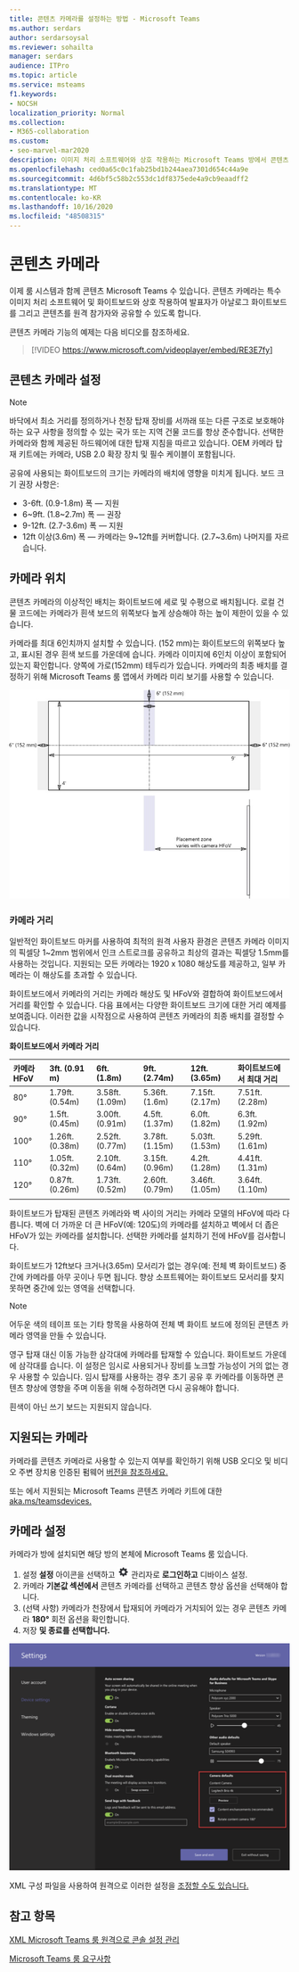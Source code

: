 ```yaml
---
title: 콘텐츠 카메라를 설정하는 방법 - Microsoft Teams
ms.author: serdars
author: serdarsoysal
ms.reviewer: sohailta
manager: serdars
audience: ITPro
ms.topic: article
ms.service: msteams
f1.keywords:
- NOCSH
localization_priority: Normal
ms.collection:
- M365-collaboration
ms.custom:
- seo-marvel-mar2020
description: 이미지 처리 소프트웨어와 상호 작용하는 Microsoft Teams 방에서 콘텐츠 카메라를 사용하여 발표자는 아날로그 화이트보드를 그릴 수 있습니다.
ms.openlocfilehash: ced0a65c0c1fab25bd1b244aea7301d654c44a9e
ms.sourcegitcommit: 4d6bf5c58b2c553dc1df8375ede4a9cb9eaadff2
ms.translationtype: MT
ms.contentlocale: ko-KR
ms.lasthandoff: 10/16/2020
ms.locfileid: "48508315"
---
```

# <a name="content-cameras"></a>콘텐츠 카메라

이제 룸 시스템과 함께 콘텐츠 Microsoft Teams 수 있습니다. 콘텐츠 카메라는 특수 이미지 처리 소프트웨어 및 화이트보드와 상호 작용하여 발표자가 아날로그 화이트보드를 그리고 콘텐츠를 원격 참가자와 공유할 수 있도록 합니다.

콘텐츠 카메라 기능의 예제는 다음 비디오를 참조하세요.

> [!VIDEO https://www.microsoft.com/videoplayer/embed/RE3E7fy]

## <a name="set-up-a-content-camera"></a>콘텐츠 카메라 설정

> [!NOTE]
> 바닥에서 최소 거리를 정의하거나 천장 탑재 장비를 서까래 또는 다른 구조로 보호해야 하는 요구 사항을 정의할 수 있는 국가 또는 지역 건물 코드를 항상 준수합니다. 선택한 카메라와 함께 제공된 하드웨어에 대한 탑재 지침을 따르고 있습니다. OEM 카메라 탑재 키트에는 카메라, USB 2.0 확장 장치 및 필수 케이블이 포함됩니다.

공유에 사용되는 화이트보드의 크기는 카메라의 배치에 영향을 미치게 됩니다. 보드 크기 권장 사항은:

- 3-6ft. (0.9-1.8m) 폭 — 지원
- 6~9ft. (1.8~2.7m) 폭 — 권장
- 9-12ft. (2.7-3.6m) 폭 — 지원
- 12ft 이상(3.6m) 폭 — 카메라는 9~12ft를 커버합니다. (2.7~3.6m) 나머지를 자르습니다.

## <a name="camera-location"></a>카메라 위치

콘텐츠 카메라의 이상적인 배치는 화이트보드에 세로 및 수평으로 배치됩니다. 로컬 건물 코드에는 카메라가 흰색 보드의 위쪽보다 높게 상승해야 하는 높이 제한이 있을 수 있습니다.

카메라를 최대 6인치까지 설치할 수 있습니다. (152 mm)는 화이트보드의 위쪽보다 높고, 표시된 경우 흰색 보드를 가운데에 습니다. 카메라 이미지에 6인치 이상이 포함되어 있는지 확인합니다. 양쪽에 가로(152mm) 테두리가 있습니다. 카메라의 최종 배치를 결정하기 위해 Microsoft Teams 룸 앱에서 카메라 미리 보기를 사용할 수 있습니다.

![콘텐츠 카메라 배치 다이어그램](../media/Magic-whiteboard.png)

### <a name="camera-distances"></a>카메라 거리

일반적인 화이트보드 마커를 사용하여 최적의 원격 사용자 환경은 콘텐츠 카메라 이미지의 픽셀당 1~2mm 범위에서 인크 스트로크를 공유하고 최상의 결과는 픽셀당 1.5mm를 사용하는 것입니다. 지원되는 모든 카메라는 1920 x 1080 해상도를 제공하고, 일부 카메라는 이 해상도를 초과할 수 있습니다.

화이트보드에서 카메라의 거리는 카메라 해상도 및 HFoV와 결합하여 화이트보드에서 거리를 확인할 수 있습니다. 다음 표에서는 다양한 화이트보드 크기에 대한 거리 예제를 보여줍니다. 이러한 값을 시작점으로 사용하여 콘텐츠 카메라의 최종 배치를 결정할 수 있습니다.

**화이트보드에서 카메라 거리**

| 카메라 HFoV |3ft. (0.91 m)     | 6ft. (1.8m)    | 9ft. (2.74m)        |12ft.  (3.65m)         | 화이트보드에서 최대 거리  |
|:---         |:---               |:---                |:---                 |:---             | :--- |
| 80°         | 1.79ft. (0.54m) | 3.58ft. (1.09m)  | 5.36ft. (1.6m)    |7.15ft. (2.17m) |7.51ft. (2.28m) |
| 90°         | 1.5ft. (0.45m) | 3.00ft. (0.91m)   | 4.5ft. (1.37m)    |6.0ft. (1.82m)    |6.3ft. (1.92m) |
| 100°        | 1.26ft. (0.38m)| 2.52ft. (0.77m)   | 3.78ft. (1.15m)   |5.03ft. (1.53m)   |5.29ft. (1.61m) |
| 110°        | 1.05ft. (0.32m)| 2.10ft. (0.64m)   | 3.15ft. (0.96m)   |4.2ft. (1.28m)    |4.41ft. (1.31m) |
| 120°        | 0.87ft. (0.26m)| 1.73ft. (0.52m)   | 2.60ft. (0.79m)   |3.46ft. (1.05m)   |3.64ft. (1.10m) |
|             |               |                  |                  |        |                    |                  |

화이트보드가 탑재된 콘텐츠 카메라와 벽 사이의 거리는 카메라 모델의 HFoV에 따라 다릅니다. 벽에 더 가까운 더 큰 HFoV(예: 120도)의 카메라를 설치하고 벽에서 더 좁은 HFoV가 있는 카메라를 설치합니다. 선택한 카메라를 설치하기 전에 HFoV를 검사합니다.

화이트보드가 12ft보다 크거나(3.65m) 모서리가 없는 경우(예: 전체 벽 화이트보드) 중간에 카메라를 아무 곳이나 두면 됩니다. 향상 소프트웨어는 화이트보드 모서리를 찾지 못하면 중간에 있는 영역을 선택합니다.

> [!NOTE]
> 어두운 색의 테이프 또는 기타 항목을 사용하여 전체 벽 화이트 보드에 정의된 콘텐츠 카메라 영역을 만들 수 있습니다.
>
> 영구 탑재 대신 이동 가능한 삼각대에 카메라를 탑재할 수 있습니다. 화이트보드 가운데에 삼각대를 습니다. 이 설정은 임시로 사용되거나 장비를 노크할 가능성이 거의 없는 경우 사용할 수 있습니다. 임시 탑재를 사용하는 경우 초기 공유 후 카메라를 이동하면 콘텐츠 향상에 영향을 주며 이동을 위해 수정하려면 다시 공유해야 합니다.
>
> 흰색이 아닌 쓰기 보드는 지원되지 않습니다.

## <a name="supported-cameras"></a>지원되는 카메라

카메라를 콘텐츠 카메라로 사용할 수 있는지 여부를 확인하기 위해 USB 오디오 및 비디오 주변 장치용 인증된 펌웨어 [버전을 참조하세요.](requirements.md#certified-firmware-versions-for-usb-audio-and-video-peripherals)

또는 에서 지원되는 Microsoft Teams 콘텐츠 카메라 키트에 대한 [aka.ms/teamsdevices.](https://aka.ms/teamsdevices)

## <a name="camera-settings"></a>카메라 설정

카메라가 방에 설치되면 해당 방의 본체에 Microsoft Teams 룸 있습니다.

1. 설정 **설정** 아이콘을 선택하고 ![ ](../media/70f1b43f-16d6-4172-9139-71d845c4ed5c.png) 관리자로 **로그인하고** 디바이스 설정.
2. 카메라 **기본값 섹션에서** 콘텐츠 카메라를 선택하고 콘텐츠  향상 옵션을 선택해야 합니다.
3. (선택 사항) 카메라가 천장에서 탑재되어 카메라가 거치되어 있는 경우 콘텐츠 카메라 **180°** 회전 옵션을 확인합니다.
4. 저장 **및 종료를 선택합니다.**

![콘텐츠 카메라 설정](../media/content-camera.png)

XML 구성 파일을 사용하여 원격으로 이러한 설정을 [조정할 수도 있습니다.](xml-config-file.md)

## <a name="see-also"></a>참고 항목

[XML Microsoft Teams 룸 원격으로 콘솔 설정 관리](xml-config-file.md)

[Microsoft Teams 룸 요구사항](requirements.md)


